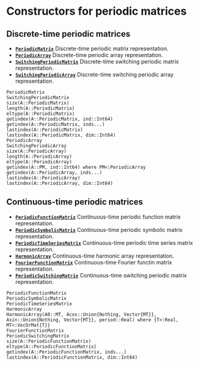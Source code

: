 # Constructors for periodic matrices

## Discrete-time periodic matrices

* **[`PeriodicMatrix`](@ref)**   Discrete-time periodic matrix representation.
* **[`PeriodicArray`](@ref)**    Discrete-time periodic array representation.
* **[`SwitchingPeriodicMatrix`](@ref)** Discrete-time switching periodic matrix representation.
* **[`SwitchingPeriodicArray`](@ref)** Discrete-time switching periodic array representation.


```@docs
PeriodicMatrix
SwitchingPeriodicMatrix
size(A::PeriodicMatrix)
length(A::PeriodicMatrix)
eltype(A::PeriodicMatrix)
getindex(A::PeriodicMatrix, ind::Int64)
getindex(A::PeriodicMatrix, inds...)
lastindex(A::PeriodicMatrix)
lastindex(A::PeriodicMatrix, dim::Int64)
PeriodicArray
SwitchingPeriodicArray
size(A::PeriodicArray)
length(A::PeriodicArray)
eltype(A::PeriodicArray) 
getindex(A::PM, ind::Int64) where PM<:PeriodicArray
getindex(A::PeriodicArray, inds...)
lastindex(A::PeriodicArray)
lastindex(A::PeriodicArray, dim::Int64)
```

## Continuous-time periodic matrices

* **[`PeriodicFunctionMatrix`](@ref)**  Continuous-time periodic function matrix representation.
* **[`PeriodicSymbolicMatrix`](@ref)**   Continuous-time periodic symbolic matrix representation.
* **[`PeriodicTimeSeriesMatrix`](@ref)**   Continuous-time periodic time series matrix representation.
* **[`HarmonicArray`](@ref)**   Continuous-time harmonic array representation.
* **[`FourierFunctionMatrix`](@ref)**   Continuous-time Fourier functin matrix representation.
* **[`PeriodicSwitchingMatrix`](@ref)** Continuous-time switching periodic matrix representation.

```@docs
PeriodicFunctionMatrix
PeriodicSymbolicMatrix
PeriodicTimeSeriesMatrix
HarmonicArray
HarmonicArray(A0::MT, Acos::Union{Nothing, Vector{MT}}, Asin::Union{Nothing, Vector{MT}}, period::Real) where {T<:Real, MT<:VecOrMat{T}} 
FourierFunctionMatrix
PeriodicSwitchingMatrix
size(A::PeriodicFunctionMatrix)
eltype(A::PeriodicFunctionMatrix) 
getindex(A::PeriodicFunctionMatrix, inds...)
lastindex(A::PeriodicFunctionMatrix, dim::Int64)
```
